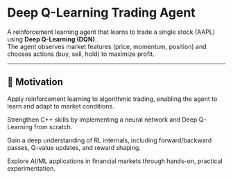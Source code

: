 # Deep Q-Learning Trading Agent

A reinforcement learning agent that learns to trade a single stock (AAPL) using **Deep Q-Learning (DQN)**.  
The agent observes market features (price, momentum, position) and chooses actions (buy, sell, hold) to maximize profit.

---

## 🚀 Motivation
Apply reinforcement learning to algorithmic trading, enabling the agent to learn and adapt to market conditions.

Strengthen C++ skills by implementing a neural network and Deep Q-Learning from scratch.

Gain a deep understanding of RL internals, including forward/backward passes, Q-value updates, and reward shaping.

Explore AI/ML applications in financial markets through hands-on, practical experimentation.


